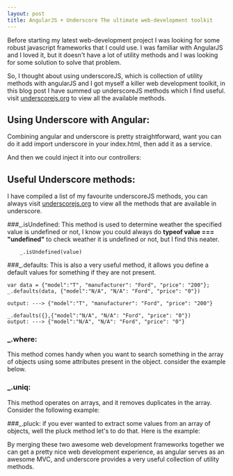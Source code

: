 ```yaml
---
layout: post
title: AngularJS + Underscore The ultimate web-development toolkit
---
```



Before starting my latest web-development project I was looking for some robust javascript frameworks that I could use. I was familiar with AngularJS and I loved it, but it doesn't have a lot of utility methods and I was looking for some solution to solve that problem. 

So, I thought about using underscoreJS, which is collection of utility methods with angularJS and I got myself a killer web development toolkit, in this blog post I have summed up underscoreJS methods which I find useful. visit [underscorejs.org](http://underscorejs.org/#) to view all the available methods.

## Using Underscore with Angular:

Combining angular and underscore is pretty straightforward, want you can do it add import underscore in your index.html, then add it as a service.

<script src="https://gist.github.com/mlakkadshaw/6850612.js"></script>

And then we could inject it into our controllers:
<script src="https://gist.github.com/mlakkadshaw/6850655.js"></script>

## Useful Underscore methods:

I have compiled a list of my favourite underscoreJS methods, you can always visit [underscorejs.org](http://underscorejs.org/) to view all the methods that are available in underscore.

###_.isUndefined:
This method is used to determine weather the specified value is undefined or not, I know you could always do **typeof value === "undefined"** to check weather it is undefined or not, but I find this neater.
		
		_.isUndefined(value)
	
	
	
###_.defaults:
This is also a very useful method, it allows you define a default values for something if they are not present.
	
	var data = {"model":"T", "manufacturer": "Ford", "price": "200"};
	_.defaults(data, {"model":"N/A", "N/A": "Ford", "price": "0"})
	
	output: ---> {"model":"T", "manufacturer": "Ford", "price": "200"}
	
	_.defaults({},{"model":"N/A", "N/A": "Ford", "price": "0"})	
	output: ---> {"model":"N/A", "N/A": "Ford", "price": "0"}
	
### _.where:
This method comes handy when you want to search something in the array of objects using some attributes present in the object.
consider the example below.
<script src="https://gist.github.com/mlakkadshaw/6850250.js"></script>

### _.uniq:
This method operates on arrays, and it removes duplicates in the array.
Consider the following example:
<script src="https://gist.github.com/mlakkadshaw/6850524.js"></script>
 
###_.pluck:
if you ever wanted to extract some values from an array of objects, well the pluck method let's to do that.
Here is the example:
<script src="https://gist.github.com/mlakkadshaw/6bc81a35e33dbcfcc1bc.js"></script>



By merging these two awesome web development frameworks together we can get a pretty nice web development experience, as angular serves as an awesome MVC, and underscore provides a very useful collection of utility methods. 